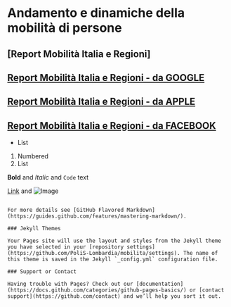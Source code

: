 
# Andamento e dinamiche della mobilità di persone 
## [Report Mobilità Italia e Regioni]
## [Report Mobilità Italia e Regioni - da GOOGLE](url) 
## [Report Mobilità Italia e Regioni - da APPLE](url) 
## [Report Mobilità Italia e Regioni - da FACEBOOK](url) 

- List

1. Numbered
2. List

**Bold** and _Italic_ and `Code` text

[Link](url) and ![Image](src)
```

For more details see [GitHub Flavored Markdown](https://guides.github.com/features/mastering-markdown/).

### Jekyll Themes

Your Pages site will use the layout and styles from the Jekyll theme you have selected in your [repository settings](https://github.com/PoliS-Lombardia/mobilita/settings). The name of this theme is saved in the Jekyll `_config.yml` configuration file.

### Support or Contact

Having trouble with Pages? Check out our [documentation](https://docs.github.com/categories/github-pages-basics/) or [contact support](https://github.com/contact) and we’ll help you sort it out.
